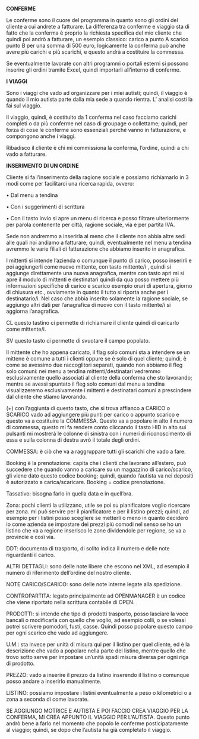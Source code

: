 **CONFERME**

Le conferme sono il cuore del programma in quanto sono gli ordini del cliente a cui andrete a fatturare.
La differenza tra conferme e viaggio sta di fatto che la conferma è proprio la richiesta specifica del mio cliente che quindi poi andrò a fatturare, un esempio classico: carico a punto A scarico punto B per una somma di 500 euro, logicamente la conferma può anche avere più carichi e più scarichi, e questo andrà a costituire la commessa.

Se eventualmente lavorate con altri programmi o portali esterni si possono inserire gli ordini tramite Excel, quindi importarli all’interno di conferme.

**I VIAGGI**

Sono i viaggi che vado ad organizzare per i miei autisti; quindi, il viaggio è quando il mio autista parte dalla mia sede a quando rientra. L’ analisi costi la fai sul viaggio.

Il viaggio, quindi, è costituito da 1 conferma nel caso facciamo carichi completi o da più conferme nel caso di groupage o collettame; quindi, per forza di cose le conferme sono essenziali perché vanno in fatturazione, e compongono anche i viaggi. 

Ribadisco il cliente è chi mi commissiona la conferma, l’ordine, quindi a chi vado a fatturare.

**INSERIMENTO DI UN ORDINE**

Cliente si fa l’inserimento della ragione sociale e possiamo richiamarlo in 3 modi come per facilitarci una ricerca rapida, ovvero:

•	Dal menu a tendina

•	Con i suggerimenti di scrittura 

•	Con il tasto invio si apre un menu di ricerca e posso filtrare ulteriormente per parola contenente per città, ragione sociale, via e per partita IVA.

Sede non andremmo a inserirla al meno che il cliente non abbia altre sedi alle quali noi andiamo a fatturare; quindi, eventualmente nel menu a tendina avremmo le varie filiali di fatturazione che abbiamo inserito in anagrafica.

I mittenti si intende l’azienda o comunque il punto di carico, posso inserirli e poi aggiungerli come nuovo mittente, con tasto mittente/i , quindi si aggiunge direttamente una nuova anagrafica, mentre con tasto apri mi si apre il modulo di mittenti e destinatari quindi da qua posso mettere più informazioni specifiche di carico e scarico esempio orari di apertura, giorno di chiusura etc., ovviamente in quanto il tutto si riporta anche per i destinatario/i. Nel caso che abbia inserito solamente la ragione sociale, se aggiungo altri dati per l’anagrafica di nuovo con il tasto mittente/i  si aggiorna l’anagrafica.

CL questo tastino ci permette di richiamare il cliente quindi di caricarlo come mittente/i.

SV questo tasto ci permette di svuotare il campo popolato.

Il mittente che ho appena caricato, il flag solo comuni sta a intendere se un mittene è comune a tutti i clienti oppure se è solo di quel cliente; quindi, è come se avessimo due raccoglitori separati, quando non abbiamo il fleg solo comuni: nei menu a tendina mittenti/destinatari vedremmo esclusivamente quello associati al cliente della conferma che sto lavorando; mentre se avessi spuntato il fleg solo comuni dal menu a tendina visualizzeremo esclusivamente i mittenti e destinatari comuni a prescindere dal cliente che stiamo lavorando.

(+) con l’aggiunta di questo tasto, che si trova affianco a CARICO o SCARICO vado ad aggiungere più punti per carico o appunto scarico e questo va a costituire la COMMESSA. Questo va a popolare in alto il numero di commessa, questo mi fa rendere conto cliccando il tasto HID in alto sui pulsanti mi mostrerà le colonne di sinistra con i numeri di riconoscimento di essa e sulla colonna di destra avrò il totale degli ordini.

COMMESSA: è ciò che va a raggruppare tutti gli scarichi che vado a fare.

Booking è la prenotazione: capita che i clienti che lavorano all’estero, può succedere che quando vanno a caricare su un magazzino di carico/scarico, gli viene dato questo codice booking; quindi, quando l’autista va nei depositi è autorizzato a carica/scaricare. Booking = codice prenotazione.

Tassativo: bisogna farlo in quella data e in quell’ora.

Zona: pochi clienti la utilizzano, utile se poi su pianificatore voglio ricercare per zona. mi può servire per il pianificatore e per il listino prezzi; quindi, ad esempio per i listini posso scegliere se metterli o meno in quanto deciderò io come azienda se impostare dei prezzi più comodi nel senso se ho un listino che va a regione inserisco le zone dividendole per regione, se va a provincie e così via.

DDT: documento di trasporto, di solito indica il numero e delle note riguardanti il carico.

ALTRI DETTAGLI: sono delle note libere che escono nel XML, ad esempio il numero di riferimento dell’ordine del nostro cliente.

NOTE CARICO/SCARICO: sono delle note interne legate alla spedizione.

CONTROPARTITA: legato principalmente ad OPENMANAGER è un codice che viene riportato nella scrittura contabile di OPEN.

PRODOTTI: si intende che tipo di prodotti trasporto, posso lasciare la voce bancali o modificarla con quello che voglio, ad esempio colli, o se volessi potrei scrivere pomodori, fusti, casse. Quindi posso popolare questo campo per ogni scarico che vado ad aggiungere.

U.M.: sta invece per unità di misura qui per il listino per quel cliente, ed è la descrizione che vado a popolare nella parte del listino, mentre quello che trovo sotto serve per impostare un’unità spadi misura diversa per ogni riga di prodotto.

PREZZO: vado a inserire il prezzo da listino inserendo il listino o comunque posso andare a inserirlo manualmente.

LISTINO: possiamo impostare i listini eventualmente a peso o kilometrici o a zona a seconda di come lavorate.

SE AGGIUNGO MOTRICE E AUTISTA E POI FACCIO CREA VIAGGIO PER LA CONFERMA, MI CREA APPUNTO IL VIAGGIO PER L’AUTISTA. Questo punto andrò bene a farlo nel momento che popolo le conferme posticipatamente al viaggio; quindi, se dopo che l’autista ha già completato il viaggio.
